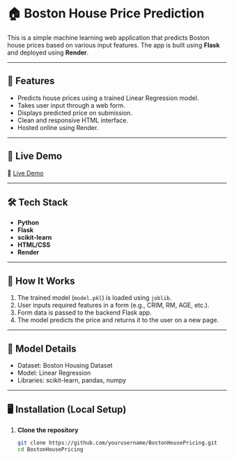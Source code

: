 # 🏠 Boston House Price Prediction

This is a simple machine learning web application that predicts Boston house prices based on various input features. The app is built using **Flask** and deployed using **Render**.

---

## 📌 Features

- Predicts house prices using a trained Linear Regression model.
- Takes user input through a web form.
- Displays predicted price on submission.
- Clean and responsive HTML interface.
- Hosted online using Render.

---

## 🚀 Live Demo

🔗 [Live Demo](https://bostonhousepricing-phwy.onrender.com)

---

## 🛠 Tech Stack

- **Python**
- **Flask**
- **scikit-learn**
- **HTML/CSS**
- **Render**

---

## 🔧 How It Works

1. The trained model (`model.pkl`) is loaded using `joblib`.
2. User inputs required features in a form (e.g., CRIM, RM, AGE, etc.).
3. Form data is passed to the backend Flask app.
4. The model predicts the price and returns it to the user on a new page.

---

## 🧪 Model Details

- Dataset: Boston Housing Dataset
- Model: Linear Regression
- Libraries: scikit-learn, pandas, numpy

---

## 🖥️ Installation (Local Setup)

1. **Clone the repository**
   ```bash
   git clone https://github.com/yourusername/BostonHousePricing.git
   cd BostonHousePricing
